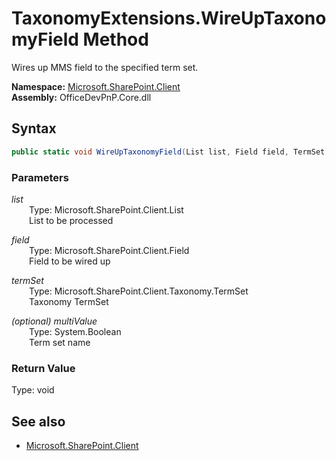 # TaxonomyExtensions.WireUpTaxonomyField Method  
Wires up MMS field to the specified term set.  

**Namespace:** [Microsoft.SharePoint.Client](Microsoft.SharePoint.Client.md)  
**Assembly:** OfficeDevPnP.Core.dll  
## Syntax
```C#
public static void WireUpTaxonomyField(List list, Field field, TermSet termSet, Boolean multiValue)
```
### Parameters
*list*  
&emsp;&emsp;Type: Microsoft.SharePoint.Client.List  
&emsp;&emsp;List to be processed  

*field*  
&emsp;&emsp;Type: Microsoft.SharePoint.Client.Field  
&emsp;&emsp;Field to be wired up  

*termSet*  
&emsp;&emsp;Type: Microsoft.SharePoint.Client.Taxonomy.TermSet  
&emsp;&emsp;Taxonomy TermSet  

*(optional) multiValue*  
&emsp;&emsp;Type: System.Boolean  
&emsp;&emsp;Term set name  

### Return Value
Type: void  

## See also
- [Microsoft.SharePoint.Client](Microsoft.SharePoint.Client.md)
